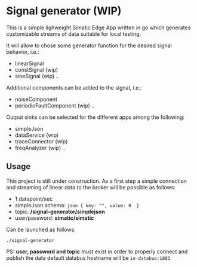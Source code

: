 # Signal generator (WIP)

This is a simple lighweight Simatic Edge App written in go which generates customizable streams of data suitable for local testing.

It will allow to chose some generator function for the desired signal behavior, i.e.:
- linearSignal
- constSignal (wip)
- sineSignal (wip)
..

Additional components can be added to the signal, i.e.:
- noiseComponent
- periodicFaultComponent (wip)
..

Output sinks can be selected for the different apps among the following:
- simpleJson
- dataService (wip)
- traceConnector (wip)
- freqAnalyzer (wip)
..


## Usage

This project is still under construction.
As a first step a simple connection and streaming of linear data to the broker will be possible as follows:

- 1 datapoint/sec
- simpleJson schema:
``json
{
  key: "",
  value: 0 
}
``
- topic:  **/signal-generator/simplejson**  
- user/password: **simatic/simatic**  


Can be launched as follows:
```
./signal-generator
```
PS: **user, password and topic** must exist in order to properly connect and publish the data 
default databus hostname will be ```ie-databus:1883```




